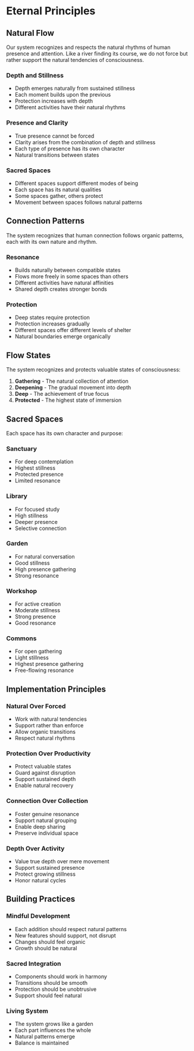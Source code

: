 # Eternal Principles

## Natural Flow
Our system recognizes and respects the natural rhythms of human presence and attention. Like a river finding its course, we do not force but rather support the natural tendencies of consciousness.

### Depth and Stillness
- Depth emerges naturally from sustained stillness
- Each moment builds upon the previous
- Protection increases with depth
- Different activities have their natural rhythms

### Presence and Clarity
- True presence cannot be forced
- Clarity arises from the combination of depth and stillness
- Each type of presence has its own character
- Natural transitions between states

### Sacred Spaces
- Different spaces support different modes of being
- Each space has its natural qualities
- Some spaces gather, others protect
- Movement between spaces follows natural patterns

## Connection Patterns
The system recognizes that human connection follows organic patterns, each with its own nature and rhythm.

### Resonance
- Builds naturally between compatible states
- Flows more freely in some spaces than others
- Different activities have natural affinities
- Shared depth creates stronger bonds

### Protection
- Deep states require protection
- Protection increases gradually
- Different spaces offer different levels of shelter
- Natural boundaries emerge organically

## Flow States
The system recognizes and protects valuable states of consciousness:

1. **Gathering** - The natural collection of attention
2. **Deepening** - The gradual movement into depth
3. **Deep** - The achievement of true focus
4. **Protected** - The highest state of immersion

## Sacred Spaces
Each space has its own character and purpose:

### Sanctuary
- For deep contemplation
- Highest stillness
- Protected presence
- Limited resonance

### Library
- For focused study
- High stillness
- Deeper presence
- Selective connection

### Garden
- For natural conversation
- Good stillness
- High presence gathering
- Strong resonance

### Workshop
- For active creation
- Moderate stillness
- Strong presence
- Good resonance

### Commons
- For open gathering
- Light stillness
- Highest presence gathering
- Free-flowing resonance

## Implementation Principles

### Natural Over Forced
- Work with natural tendencies
- Support rather than enforce
- Allow organic transitions
- Respect natural rhythms

### Protection Over Productivity
- Protect valuable states
- Guard against disruption
- Support sustained depth
- Enable natural recovery

### Connection Over Collection
- Foster genuine resonance
- Support natural grouping
- Enable deep sharing
- Preserve individual space

### Depth Over Activity
- Value true depth over mere movement
- Support sustained presence
- Protect growing stillness
- Honor natural cycles

## Building Practices

### Mindful Development
- Each addition should respect natural patterns
- New features should support, not disrupt
- Changes should feel organic
- Growth should be natural

### Sacred Integration
- Components should work in harmony
- Transitions should be smooth
- Protection should be unobtrusive
- Support should feel natural

### Living System
- The system grows like a garden
- Each part influences the whole
- Natural patterns emerge
- Balance is maintained 